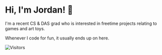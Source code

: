 # Hi, I'm Jordan! 👋

<!--
<a href="https://github.com/jordansmithsgames/jordansmithsgames">
  <img align="center" src="https://github-readme-stats.vercel.app/api/top-langs/?username=jordansmithsgames&hide=shaderlab,hlsl&theme=dracula"/>
</a>
<a href="https://github.com/jordansmithsgames/jordansmithsgames">
  <img align="center" src="https://github-readme-stats.vercel.app/api?username=jordansmithsgames&show_icons=true&line_height=27&count_private=true&theme=dracula"/>
</a>
-->
I'm a recent CS & DAS grad who is interested in freetime projects relating to games and art toys. 

Whenever I code for fun, it usually ends up on here.

![Visitors](https://visitor-badge.glitch.me/badge?page_id=jordansmithsgames/jordansmithsgames)

<!--
## More Webzones I Inhabit
[![Personal Website](https://img.icons8.com/color/50/6EA0FD/working-with-a-laptop.png)](https://www.jordansmithsgames.com/ "Personal Website")
[![Email](https://img.icons8.com/color/50/6EA0FD/gmail.png)](mailto:jordansmithsgames@gmail.com?subject=Hi%20Jordan! "Email")
[![LinkedIn Profile](https://img.icons8.com/color/50/6EA0FD/linkedin.png)](https://www.linkedin.com/in/jordansmithsgames/ "LinkedIn Profile")
[![Devpost Profile](https://img.icons8.com/color/50/6EA0FD/dev-post.png)](https://www.devpost.com/jordansmithsgames "Devpost Profile")
[![Artstation Profile](https://img.icons8.com/color/50/6EA0FD/artstation.png)](https://www.artstation.com/jordansmithsgames "Artstation Profile")
[![Sketchfab Profile](https://img.icons8.com/ios/50/6EA0FD/sketchfab.png)](https://www.sketchfab.com/jordansmithsgames "Sketchfab Profile")

## Languages & Tools
[![C++](https://img.icons8.com/color/50/000/c-plus-plus-logo.png)](https://www.cplusplus.com/)
[![C#](https://img.icons8.com/color/50/000/c-sharp-logo-2.png)](https://www.docs.microsoft.com/en-us/dotnet/csharp/)
<a href="https://www.processing.org/"><img src="https://upload.wikimedia.org/wikipedia/commons/2/2e/Processing_3_logo.png" width="50" height="50" alt="Processing"></a>
[![Python](https://img.icons8.com/color/50/000/python.png)](https://www.python.org/)
[![Java](https://img.icons8.com/color/50/000/java.png)](https://www.java.com/en/)
[![Unity](https://img.icons8.com/ios-filled/50/000/unity.png)](https://www.unity.com/)
[![Maya](https://img.icons8.com/color/50/000/autodesk-maya.png)](https://www.autodesk.com/products/maya/overview?term=1-YEAR&support=null)
<a href="https://www.substance3d.com/products/substance-painter/"><img src="/images/SUBSTANCE_ICON.png" width="43.5" height="50" alt="Substance Painter"></a>
-->
<!--
## Browse My Projects
<!--
### For Virtuix!
[![Virtuix](https://img.shields.io/badge/🥽%20Virtuix%20-006400)](https://github.com/jordansmithsgames/Virtuix)
### In Progress
[![VRobot](https://img.shields.io/badge/🤖%20VRobot%20-FF0)](https://github.com/jordansmithsgames/VRobot) 
[![VCP](https://img.shields.io/badge/🦷%20VCP%20-FF0)](https://github.com/jordansmithsgames/VCP)
-->

<!--
### MiDAS
[![Spacemail](https://img.shields.io/badge/🚀%20Spacemail%20-800000)](https://github.com/jordansmithsgames/Spacemail)
[![Scoot](https://img.shields.io/badge/🛵%20Scoot%20-800000)](https://github.com/jordansmithsgames/Scoot)
[![VSP](https://img.shields.io/badge/💬%20VSP%20-800000)](https://github.com/jordansmithsgames/VSP)

### Hackathons
[![Wizard's Chess](https://img.shields.io/badge/🧙%20Wizard's%20Chess%20-191970)](https://github.com/jordansmithsgames/WizardsChess)
[![Trash Simulator](https://img.shields.io/badge/🥤%20Trash%20Simulator%20-191970)](https://github.com/jordansmithsgames/TrashSimulator)
[![VoteR](https://img.shields.io/badge/📮%20VoteR%20-191970)](https://github.com/jordansmithsgames/VoteR)

<!--
### Android Apps
[![Triforce Runner](https://img.shields.io/badge/🏃%20Triforce%20Runner%20-006400)](https://github.com/jordansmithsgames/TriforceRunner)
[![RupeeCatch](https://img.shields.io/badge/💰%20Rupee%20Catch%20-006400)](https://github.com/jordansmithsgames/RupeeCatch)
[![Weather Watch](https://img.shields.io/badge/❄️Weather%20Watch%20-006400)](https://github.com/jordansmithsgames/WeatherWatch)
[![A Link to the Past GPS App](https://img.shields.io/badge/🌎%20A%20Link%20to%20the%20Past%20GPS%20App%20-006400)](https://github.com/jordansmithsgames/ALTTPGPSApp)
[![Unit Converter App](https://img.shields.io/badge/📏%20Unit%20Converter%20App%20-006400)](https://github.com/jordansmithsgames/UnitConverterApp)
-->

<!--
### 2D Games
[![Blobby Boy](https://img.shields.io/badge/⚫%20Blobby%20Boy%20-000000)](https://github.com/jordansmithsgames/BlobbyBoy)
[![Lightfoot](https://img.shields.io/badge/✨%20Lightfoot%20-000000)](https://github.com/jordansmithsgames/Lightfoot)
[![Battlespeak](https://img.shields.io/badge/⚓%20Battlespeak%20-000000)](https://github.com/jordansmithsgames/Battlespeak)
[![Space Out!](https://img.shields.io/badge/🛸%20Space%20Out!%20-000000)](https://github.com/jordansmithsgames/SpaceOut)
  
### AI, Algorithms, & Simulators
[![Reversi AI](https://img.shields.io/badge/🔮%20Reversi%20AI%20-800080)](https://github.com/jordansmithsgames/ReversiAI)
[![Path Planner](https://img.shields.io/badge/🧭%20Path%20Planner%20-800080)](https://github.com/jordansmithsgames/PathPlanner)
[![Flocking](https://img.shields.io/badge/🐦%20Flocking%20-800080)](https://github.com/jordansmithsgames/Flocking) <!--[![Robocode](https://img.shields.io/badge/🥊%20Robocode%20-800080)](https://github.com/jordansmithsgames/Robocode) -->
<!--
[![Terrain Generator](https://img.shields.io/badge/🗻%20Terrain%20Generator%20-800080)](https://github.com/jordansmithsgames/TerrainGenerator)
<!--[![Page Rank](https://img.shields.io/badge/🥇%20Page%20Rank%20-800080)](https://github.com/jordansmithsgames/PageRank)-->

<!--
### Unique projects!
[![COVID-19 Speech Agent](https://img.shields.io/badge/🦠%20COVID--19%20Speech%20Agent%20-FF1493)](https://github.com/jordansmithsgames/COVID19SpeechAgent)
[![$P](https://img.shields.io/badge/👋%20$P%20-FF1493)](https://github.com/jordansmithsgames/PDollar)
[![Chomper](https://img.shields.io/badge/🐊%20Chomper%20-FF1493)](https://github.com/Team-7C/Concessions-App)
[![Instant Messager](https://img.shields.io/badge/🔒%20Instant%20Messenger%20-FF1493)](https://github.com/jordansmithsgames/InstantMessenger)
-->

